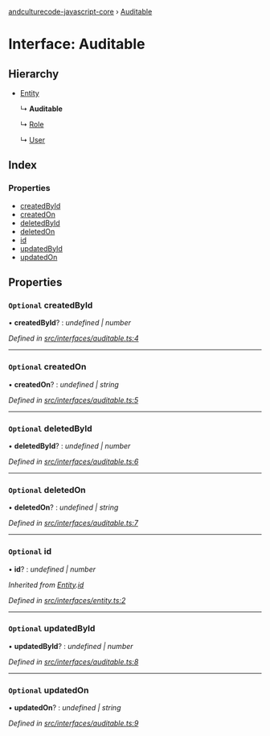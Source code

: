 [andculturecode-javascript-core](../README.md) › [Auditable](auditable.md)

# Interface: Auditable

## Hierarchy

* [Entity](entity.md)

  ↳ **Auditable**

  ↳ [Role](role.md)

  ↳ [User](user.md)

## Index

### Properties

* [createdById](auditable.md#optional-createdbyid)
* [createdOn](auditable.md#optional-createdon)
* [deletedById](auditable.md#optional-deletedbyid)
* [deletedOn](auditable.md#optional-deletedon)
* [id](auditable.md#optional-id)
* [updatedById](auditable.md#optional-updatedbyid)
* [updatedOn](auditable.md#optional-updatedon)

## Properties

### `Optional` createdById

• **createdById**? : *undefined | number*

*Defined in [src/interfaces/auditable.ts:4](https://github.com/AndcultureCode/AndcultureCode.JavaScript.Core/blob/bc87312/src/interfaces/auditable.ts#L4)*

___

### `Optional` createdOn

• **createdOn**? : *undefined | string*

*Defined in [src/interfaces/auditable.ts:5](https://github.com/AndcultureCode/AndcultureCode.JavaScript.Core/blob/bc87312/src/interfaces/auditable.ts#L5)*

___

### `Optional` deletedById

• **deletedById**? : *undefined | number*

*Defined in [src/interfaces/auditable.ts:6](https://github.com/AndcultureCode/AndcultureCode.JavaScript.Core/blob/bc87312/src/interfaces/auditable.ts#L6)*

___

### `Optional` deletedOn

• **deletedOn**? : *undefined | string*

*Defined in [src/interfaces/auditable.ts:7](https://github.com/AndcultureCode/AndcultureCode.JavaScript.Core/blob/bc87312/src/interfaces/auditable.ts#L7)*

___

### `Optional` id

• **id**? : *undefined | number*

*Inherited from [Entity](entity.md).[id](entity.md#optional-id)*

*Defined in [src/interfaces/entity.ts:2](https://github.com/AndcultureCode/AndcultureCode.JavaScript.Core/blob/bc87312/src/interfaces/entity.ts#L2)*

___

### `Optional` updatedById

• **updatedById**? : *undefined | number*

*Defined in [src/interfaces/auditable.ts:8](https://github.com/AndcultureCode/AndcultureCode.JavaScript.Core/blob/bc87312/src/interfaces/auditable.ts#L8)*

___

### `Optional` updatedOn

• **updatedOn**? : *undefined | string*

*Defined in [src/interfaces/auditable.ts:9](https://github.com/AndcultureCode/AndcultureCode.JavaScript.Core/blob/bc87312/src/interfaces/auditable.ts#L9)*

